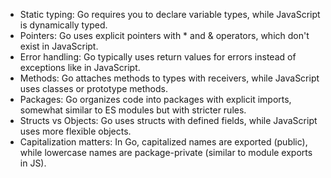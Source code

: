 - Static typing: Go requires you to declare variable types, while JavaScript is dynamically typed.
- Pointers: Go uses explicit pointers with \* and & operators, which don't exist in JavaScript.
- Error handling: Go typically uses return values for errors instead of exceptions like in JavaScript.
- Methods: Go attaches methods to types with receivers, while JavaScript uses classes or prototype methods.
- Packages: Go organizes code into packages with explicit imports, somewhat similar to ES modules but with stricter rules.
- Structs vs Objects: Go uses structs with defined fields, while JavaScript uses more flexible objects.
- Capitalization matters: In Go, capitalized names are exported (public), while lowercase names are package-private (similar to module exports in JS).

